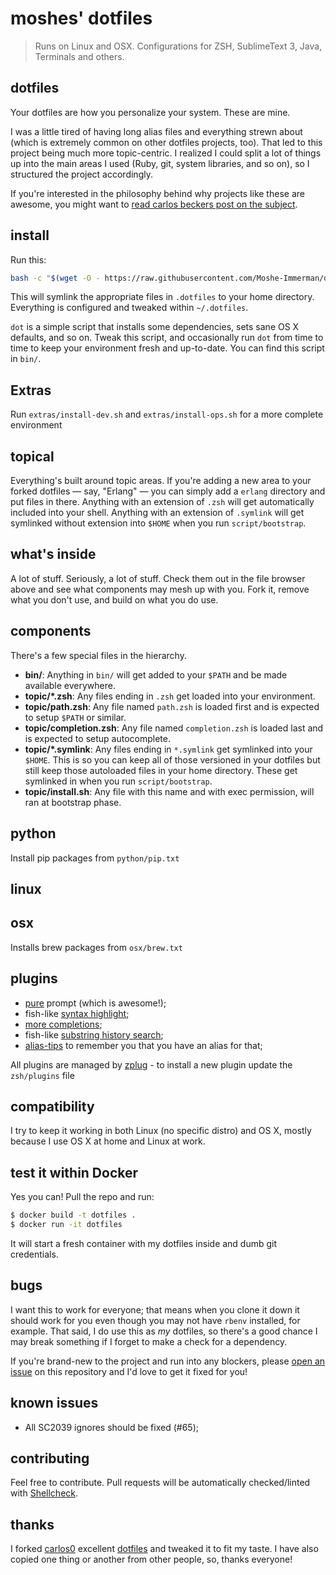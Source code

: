 # moshes' dotfiles
> Runs on Linux and OSX. Configurations for ZSH, SublimeText 3, Java, Terminals and others.


## dotfiles

Your dotfiles are how you personalize your system. These are mine.

I was a little tired of having long alias files and everything strewn about
(which is extremely common on other dotfiles projects, too). That led to this
project being much more topic-centric. I realized I could split a lot of things
up into the main areas I used (Ruby, git, system libraries, and so on), so I
structured the project accordingly.

If you're interested in the philosophy behind why projects like these are
awesome, you might want to [read carlos beckers post on the subject][post].

[post]: http://carlosbecker.com/posts/dotfiles-are-meant-to-be-forked/

## install

Run this:

```sh
bash -c "$(wget -O - https://raw.githubusercontent.com/Moshe-Immerman/dotfiles/master/script/install)"
```

This will symlink the appropriate files in `.dotfiles` to your home directory.
Everything is configured and tweaked within `~/.dotfiles`.

`dot` is a simple script that installs some dependencies, sets sane OS X
defaults, and so on. Tweak this script, and occasionally run `dot` from
time to time to keep your environment fresh and up-to-date. You can find
this script in `bin/`.

## Extras

Run `extras/install-dev.sh` and `extras/install-ops.sh` for a more complete environment

## topical

Everything's built around topic areas. If you're adding a new area to your
forked dotfiles — say, "Erlang" — you can simply add a `erlang` directory and
put files in there. Anything with an extension of `.zsh` will get automatically
included into your shell. Anything with an extension of `.symlink` will get
symlinked without extension into `$HOME` when you run `script/bootstrap`.

## what's inside

A lot of stuff. Seriously, a lot of stuff. Check them out in the file browser
above and see what components may mesh up with you. Fork it, remove what you
don't use, and build on what you do use.

## components

There's a few special files in the hierarchy.

- **bin/**: Anything in `bin/` will get added to your `$PATH` and be made
  available everywhere.
- **topic/\*.zsh**: Any files ending in `.zsh` get loaded into your
  environment.
- **topic/path.zsh**: Any file named `path.zsh` is loaded first and is
  expected to setup `$PATH` or similar.
- **topic/completion.zsh**: Any file named `completion.zsh` is loaded
  last and is expected to setup autocomplete.
- **topic/\*.symlink**: Any files ending in `*.symlink` get symlinked into
  your `$HOME`. This is so you can keep all of those versioned in your dotfiles
  but still keep those autoloaded files in your home directory. These get
  symlinked in when you run `script/bootstrap`.
- **topic/install.sh**: Any file with this name and with exec permission, will
ran at bootstrap phase.

## python

Install pip packages from `python/pip.txt`

## linux

## osx

Installs brew packages from `osx/brew.txt`

## plugins

- [pure][pure] prompt (which is awesome!);
- fish-like [syntax highlight][zsh-syntax-highlighting];
- [more completions][zsh-completions];
- fish-like [substring history search][zsh-history-substring-search];
- [alias-tips][alias-tips] to remember you that you have an alias for that;

All plugins are managed by [zplug][zplug] - to install a new plugin update the `zsh/plugins` file

[pure]: https://github.com/sindresorhus/pure
[zplug]: https://github.com/zplug/zplug
[jvm]: https://github.com/caarlos0/jvm
[zsh-pg]: https://github.com/caarlos0/zsh-pg
[alias-tips]: https://github.com/djui/alias-tips
[zsh-mkc]: https://github.com/caarlos0/zsh-mkc
[zsh-git-sync]: https://github.com/caarlos0/zsh-git-sync
[zsh-completions]: https://github.com/zsh-users/zsh-completions
[zsh-open-pr]: https://github.com/caarlos0/zsh-open-pr
[zsh-syntax-highlighting]: https://github.com/zsh-users/zsh-syntax-highlighting
[zsh-history-substring-search]: https://github.com/zsh-users/zsh-history-substring-search


## compatibility

I try to keep it working in both Linux (no specific distro) and OS X,
mostly because I use OS X at home and Linux at work.

## test it within Docker

Yes you can! Pull the repo and run:

```sh
$ docker build -t dotfiles .
$ docker run -it dotfiles
```

It will start a fresh container with my dotfiles inside and dumb git
credentials.

## bugs

I want this to work for everyone; that means when you clone it down it should
work for you even though you may not have `rbenv` installed, for example. That
said, I do use this as *my* dotfiles, so there's a good chance I may break
something if I forget to make a check for a dependency.

If you're brand-new to the project and run into any blockers, please
[open an issue](https://github.com/moshe-immerman/dotfiles/issues) on this repository
and I'd love to get it fixed for you!

## known issues

- All SC2039 ignores should be fixed (#65);

## contributing

Feel free to contribute. Pull requests will be automatically
checked/linted with [Shellcheck](https://github.com/koalaman/shellcheck).

## thanks

I forked [carlos0](https://github.com/caarlos0) excellent
[dotfiles](http://github.com/caarlos0/dotfiles) and tweaked it to fit my
taste. I have also copied one thing or another from other people, so,
thanks everyone!

